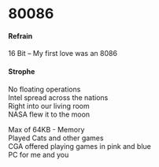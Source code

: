 ﻿# 80086

#### Refrain

16 Bit – My first love was an 8086

#### Strophe

No floating operations  
Intel spread across the nations  
Right into our living room  
NASA flew it to the moon

Max of 64KB  - Memory  
Played Cats and other games  
CGA offered playing games in pink and blue  
PC for me and you
